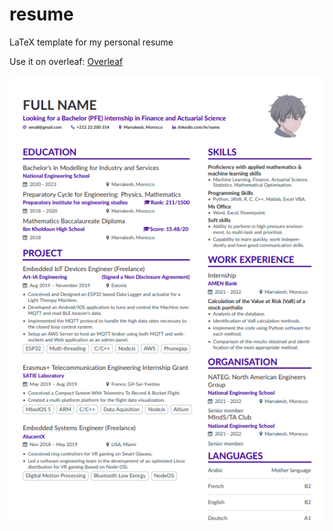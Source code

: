 # resume
LaTeX template for my personal resume

Use it on overleaf: [Overleaf](https://www.overleaf.com/)

![Resume Preview](resume.png)
